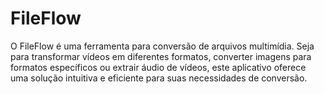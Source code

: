 # FileFlow
O FileFlow é uma ferramenta para conversão de arquivos multimídia. Seja para transformar vídeos em diferentes formatos, converter imagens para formatos específicos ou extrair áudio de vídeos, este aplicativo oferece uma solução intuitiva e eficiente para suas necessidades de conversão.
